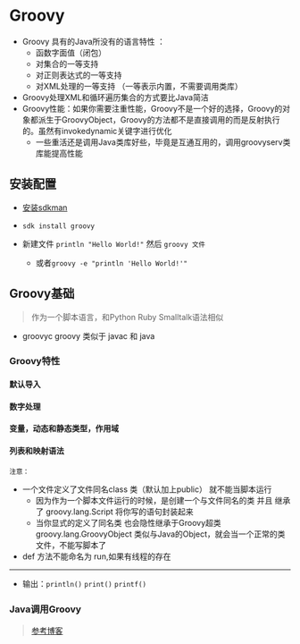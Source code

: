 # Groovy
- Groovy 具有的Java所没有的语言特性 ：
    - 函数字面值（闭包）
    - 对集合的一等支持
    - 对正则表达式的一等支持
    - 对XML处理的一等支持 （一等表示内置，不需要调用类库）
- Groovy处理XML和循环遍历集合的方式要比Java简洁
- Groovy性能：如果你需要注重性能，Groovy不是一个好的选择，Groovy的对象都派生于GroovyObject，Groovy的方法都不是直接调用的而是反射执行的。虽然有invokedynamic关键字进行优化
    - 一些重活还是调用Java类库好些，毕竟是互通互用的，调用groovyserv类库能提高性能
## 安装配置
- [安装sdkman](./Linux/usually_app.md)
- `sdk install groovy`

- 新建文件 `println "Hello World!"` 然后 `groovy 文件`
    - 或者`groovy -e "println 'Hello World!'"`
    
## Groovy基础
> 作为一个脚本语言，和Python Ruby Smalltalk语法相似

- groovyc groovy 类似于 javac 和 java

### Groovy特性

#### 默认导入
#### 数字处理
#### 变量，动态和静态类型，作用域
#### 列表和映射语法

`注意：`
- 一个文件定义了文件同名class 类（默认加上public） 就不能当脚本运行
    - 因为作为一个脚本文件运行的时候，是创建一个与文件同名的类 并且 继承了 groovy.lang.Script 将你写的语句封装起来
    - 当你显式的定义了同名类 也会隐性继承于Groovy超类 groovy.lang.GroovyObject 类似与Java的Object，就会当一个正常的类文件，不能写脚本了
- def 方法不能命名为 run,如果有线程的存在

***************
- 输出：`println()` `print()` `printf()`

### Java调用Groovy
> [参考博客](http://www.tuicool.com/articles/i6raAv)


